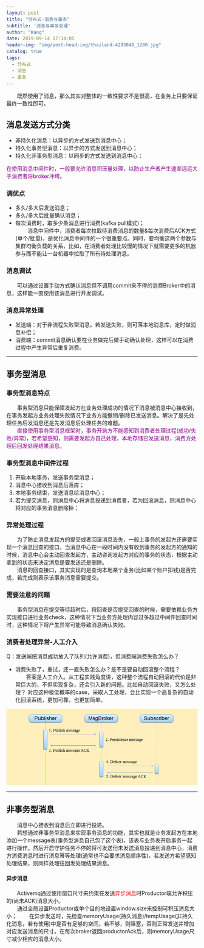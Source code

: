 ```yaml
---
layout: post
title: "分布式-消息与事务"
subtitle: '消息与事务处理'
author: "Kang"
date: 2019-09-14 17:14:05
header-img: "img/post-head-img/thailand-4293048_1280.jpg"
catalog: true
tags:
  - 分布式
  - 消息
  - 事务
---
```

&emsp;&emsp;既然使用了消息，那么其实对整体的一致性要求不是很高，在业务上只要保证最终一致性即可。     

## 消息发送方式分类
- 非持久化消息：以异步的方式发送到消息中心；
- 持久化事务型消息：以异步的方式发送到消息中心；
- 持久化非事务型消息：以同步的方式发送到消息中心；

<font color='#8B008B'>在使用消息中间件时，一般要允许消息积压量处理，以防止生产者产生速率远远大于消费者将broker冲垮。</font>   

### 调优点
- 多久/多大后发送消息；
- 多久/多大后批量确认消息；
- 每次消费时，取多少条消息进行消费(kafka pull模式)；   
&emsp;&emsp; 消息中间件中，消费者每次拉取待消费消息的数量&每次消费后ACK方式(单个/批量)，是优化消息中间件的一个很重要点。同时，要均衡这两个参数与集群均衡负载的关系，比如，在消费者处理比较慢的情况下就需要更多的机器参与而不能让一台机器中拉取了所有待处理消息。

### 消息调试
&emsp;&emsp;可以通过设置手动方式确认消息但不调用commit来不停的消费Broker中的消息，这样能一直使用该消息进行开发调试。  

### 消息异常处理
- 发送端：对于非流程失败型消息，若发送失败，则可落本地消息库，定时做消息补偿；
- 消费端：commit消息确认要在业务做完后做手动确认处理，这样可以在消费过程中产生异常后重复消费。

--- 

## 事务型消息
### 事务型消息特点
&emsp;&emsp;事务型消息只能保障发起方在业务处理成功的情况下消息被消息中心接收到，在事务发起方业务处理失败情况下业务方能撤销/删除已发送消息。解决了是先处理任务后发消息还是先发消息后处理任务的难题。    
&emsp;&emsp;<font color='#8B008B'>直接使用事务型消息框架时，事务开启方不能感知到消费者处理过程(成功/失败/异常)，若希望感知，则需要发起方自己处理，本地存储已发送消息，消费方处理后回发处理结果消息。</font>  

### 事务型消息中间件过程
1. 开启本地事务，发送事务型消息；
2. 消息中心接收到消息后落库；
3. 本地事务结束，发送消息给消息中心；
4. 若为提交消息，则消息中心将消息投递到消费者，若为回滚消息，则消息中心将对应的事务消息删除掉；  

### 异常处理过程
&emsp;&emsp;为了防止消息发起方的提交或者回滚消息丢失，一般上事务的发起方还需要实现一个消息回查的接口，当消息中心在一段时间内没有收到事务的发起方的通知的时候，消息中心会主动回查发起方，主动咨询发起方对应的事务的状态，根据主动拿到的状态来决定消息是要发送还是删除。     
&emsp;&emsp;消息的回查接口，其实实现的是查询本地某个业务(比如某个账户扣钱)是否完成，若完成则表示该事务消息需要提交。  

### 需要注意的问题
&emsp;&emsp;事务型消息在提交等待超时后，将回查是否提交回查的时候，需要依赖业务方实现接口进行业务check，这种情况下当业务方处理内容过多超过中间件回查时间时，这种情况下将产生异常可能导致消息确认失败。

### 消费者处理异常-人工介入
Q：发送端把消息成功放入了队列(允许消费)，但消费端消费失败怎么办？
- 消费失败了，重试，还一直失败怎么办？是不是要自动回滚整个流程？   
&emsp;&emsp;答案是人工介入。从工程实践角度讲，这种整个流程自动回滚的代价是非常巨大的，不但实现复杂，还会引入新的问题。比如自动回滚失败，又怎么处理？
对应这种极低概率的case，采取人工处理，会比实现一个高复杂的自动化回滚系统，更加可靠，也更加简单。 


![事务型消息示例](https://raw.githubusercontent.com/kangzhihu/images/master/%E4%BA%8B%E5%8A%A1%E6%B6%88%E6%81%AF%E7%A4%BA%E4%BE%8B.jpg)   

--- 
## 非事务型消息
&emsp;&emsp;消息中心接收到消息后立即进行投递。   
&emsp;&emsp;若想通过非事务型消息来实现事务消息的功能，其实也就是业务发起方在本地添加一个message表(事务型消息自己包了这个表)，该表与业务表开启事务一起进行操作。然后开启守护任务不停的将可发送但未发送消息投递到消息中心，消费方消费消息时进行消息幂等处理(通常也不会要求消息顺序性)，若发送方希望感知处理结果，则同样处理往回发处理结果消息。

   

#### 异步消息
&emsp;&emsp;Activemq通过使用窗口尺寸来约束在发送<font color="red">异步消息</font>时Productor端允许积压的(尚未ACK)消息大小。   
&emsp;&emsp;通过全局设置Productor或单个目的地设置window.size来控制可积压消息大小； 
&emsp;&emsp;在异步发送时，先检查memoryUsage(持久消息)/tempUsage(非持久化消息，若有使用)中是否有足够的空间，若不够，则阻塞，否则正常发送并增加对应发送消息的尺寸。在每次broker返回productorAck后，则memoryUsage尺寸减少相应的消息大小。
  
